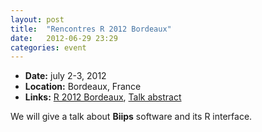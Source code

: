 ```yaml
---
layout: post
title:  "Rencontres R 2012 Bordeaux"
date:   2012-06-29 23:29
categories: event
---
```


* **Date:** july 2-3, 2012
* **Location:** Bordeaux, France
* **Links:** [R 2012 Bordeaux](http://r2012.bordeaux.inria.fr/index.html), [Talk abstract](http://r2012-bordeaux.sciencesconf.org/5466)

We will give a talk about **Biips** software and its R interface.
